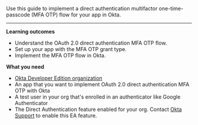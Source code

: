 <ApiLifecycle access="ea" />
<ApiLifecycle access="ie" />

Use this guide to implement a direct authentication multifactor one-time-passcode (MFA OTP) flow for your app in Okta.

---

**Learning outcomes**

* Understand the OAuth 2.0 direct authentication MFA OTP flow.
* Set up your app with the MFA OTP grant type.
* Implement the MFA OTP flow in Okta.

**What you need**

* [Okta Developer Edition organization](https://developer.okta.com/signup)
* An app that you want to implement OAuth 2.0 direct authentication MFA OTP with Okta
* A test user in your org that's enrolled in an authenticator like Google Authenticator
* The Direct Authentication feature enabled for your org. Contact [Okta Support](mailto:support@okta.com) to enable this EA feature.

<ApiAmProdWarning />

